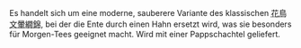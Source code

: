 <p>Es handelt sich um eine moderne, sauberere Variante des klassischen <abbr title="kachoumon unken nishiki">花鳥文暈繝錦</abbr>, bei der die Ente durch einen Hahn ersetzt wird, was sie besonders für Morgen-Tees geeignet macht. Wird mit einer Pappschachtel geliefert.</p>
